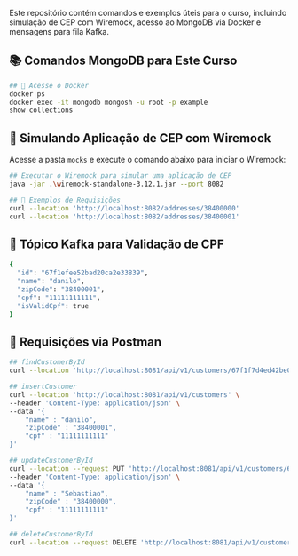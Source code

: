 Este repositório contém comandos e exemplos úteis para o curso, incluindo simulação de CEP com Wiremock, acesso ao MongoDB via Docker e mensagens para fila Kafka.

## 📚 Comandos MongoDB para Este Curso
```bash
## 🐳 Acesse o Docker
docker ps
docker exec -it mongodb mongosh -u root -p example
show collections
```

## 🚀 Simulando Aplicação de CEP com Wiremock
Acesse a pasta `mocks` e execute o comando abaixo para iniciar o Wiremock:
```bash
## Executar o Wiremock para simular uma aplicação de CEP
java -jar .\wiremock-standalone-3.12.1.jar --port 8082

## 🔎 Exemplos de Requisições
curl --location 'http://localhost:8082/addresses/38400000'
curl --location 'http://localhost:8082/addresses/38400001'
```

## 💬 Tópico Kafka para Validação de CPF
```bash
{
  "id": "67f1efee52bad20ca2e33839",
  "name": "danilo",
  "zipCode": "38400001",
  "cpf": "11111111111",
  "isValidCpf": true
}
```

## 🔶 Requisições via Postman
```bash
## findCustomerById
curl --location 'http://localhost:8081/api/v1/customers/67f1f7d4ed42be0dbd05bd8b'

## insertCustomer
curl --location 'http://localhost:8081/api/v1/customers' \
--header 'Content-Type: application/json' \
--data '{
    "name" : "danilo",
    "zipCode" : "38400001",
    "cpf" : "11111111111"
}'

## updateCustomerById
curl --location --request PUT 'http://localhost:8081/api/v1/customers/67f1ef0852bad20ca2e33838' \
--header 'Content-Type: application/json' \
--data '{
    "name" : "Sebastiao",
    "zipCode" : "38400000",
    "cpf" : "11111111111"
}'

## deleteCustomerById
curl --location --request DELETE 'http://localhost:8081/api/v1/customers/67f1efee52bad20ca2e33839'
```